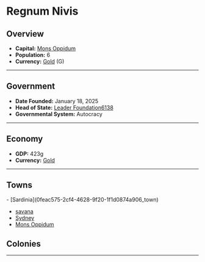 <!--UNDEDITED FILE, remove this entire line if this file has been edited!-->
# <!--NAME-->Regnum Nivis<!--NAME-->

## Overview

- **Capital:** <!--CAPITAL_LINK-->[Mons Oppidum](a75bac53-a8fc-4d4c-bfbf-3106891b0872_town)<!--CAPITAL_LINK-->
- **Population:** <!--POPULATION-->6<!--POPULATION-->
- **Currency:** <!--CURRENCY_LINK-->[Gold](Gold_currency)<!--CURRENCY_LINK--> (<!--CURRENCY_ABV-->G<!--CURRENCY_ABV-->)

---

## Government

- **Date Founded:** <!--FOUNDED-->January 18, 2025<!--FOUNDED-->
- **Head of State:** <!--LEADER_TITLE_LINK-->[Leader Foundation6138](Foundation6138_user)<!--LEADER_TITLE_LINK-->
- **Governmental System:** <!--GOVERNMENT-->Autocracy<!--GOVERNMENT-->

---

## Economy

- **GDP:** <!--GDP-->423g<!--GDP-->
- **Currency:** <!--CURRENCY_LINK-->[Gold](Gold_currency)<!--CURRENCY_LINK-->

---

## Towns

<!--TOWNS-->- [Sardinia](0feac575-2cf4-4628-9f20-1f1d0874a906_town)
- [savana](b50dab23-2b25-4eaa-836e-03d3a1341480_town)
- [Sydney](35a5c367-608c-463b-bb42-cb9433c25a57_town)
- [Mons Oppidum](a75bac53-a8fc-4d4c-bfbf-3106891b0872_town)<!--TOWNS-->

## Colonies

<!--COLONIES--><!--COLONIES-->

---